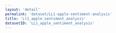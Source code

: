 ```yaml
---
layout: 'detail'
permalink: 'dataset/LL1-apple-sentiment-analysis'
title: 'Ll1_apple_sentiment_analysis'
datasetID: 'LL1_apple_sentiment_analysis'
---
```

